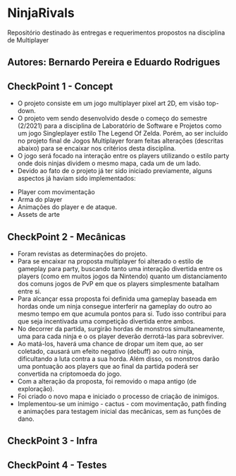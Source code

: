 # NinjaRivals
Repositório destinado às entregas e requerimentos propostos na disciplina de Multiplayer

## Autores: Bernardo Pereira e Eduardo Rodrigues

## CheckPoint 1 - Concept

* O projeto consiste em um jogo multiplayer pixel art 2D, em visão top-down. 
* O projeto vem sendo desenvolvido desde o começo do semestre (2/2021) para a disciplina de Laboratório de Software e Projetos como um jogo Singleplayer estilo The Legend Of Zelda. Porém, ao ser incluído no projeto final de Jogos Multiplayer foram feitas alterações (descritas abaixo) para se encaixar nos critérios desta disciplina.
* O jogo será focado na interação entre os players utilizando o estilo party onde dois ninjas dividem o mesmo mapa, cada um de um lado.  
* Devido ao fato de o projeto já ter sido iniciado previamente, alguns aspectos já haviam sido implementados:
- Player com movimentação
- Arma do player
- Animações do player e de ataque.
- Assets de arte
	

## CheckPoint 2 - Mecânicas

* Foram revistas as determinações do projeto.
* Para se encaixar na proposta multiplayer foi alterado o estilo de gameplay para party, buscando tanto uma interação divertida entre os players (como em muitos jogos da Nintendo) quanto um distanciamento dos comuns jogos de PvP em que os players simplesmente batalham entre si.
* Para alcançar essa proposta foi definida uma gameplay baseada em hordas onde um ninja consegue interferir na gameplay do outro ao mesmo tempo em que acumula pontos para si. Tudo isso contribui para que seja incentivada uma competição divertida entre ambos.
* No decorrer da partida, surgirão hordas de monstros simultaneamente, uma para cada ninja e o os player deverão derrotá-las para sobreviver.
* Ao matá-los, haverá uma chance de dropar um item que, ao ser coletado, causará um efeito negativo (debuff) ao outro ninja, dificultando a luta contra a sua horda. Além disso, os monstros darão uma pontuação aos players que ao final da partida poderá ser convertida na criptomoeda do jogo.
* Com a alteração da proposta, foi removido o mapa antigo (de exploração).
* Foi criado o novo mapa e iniciado o processo de criação de inimigos. 
* Implementou-se um inimigo - cactus - com movimentação, path finding e animações para testagem inicial das mecânicas, sem as funções de dano.


## CheckPoint 3 - Infra





## CheckPoint 4 - Testes


